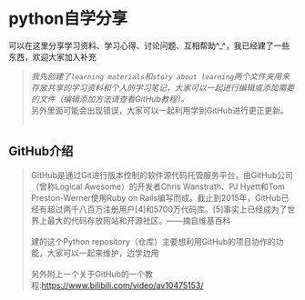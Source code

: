 # python自学分享
可以在这里分享学习资料、学习心得、讨论问题、互相帮助^_^，我已经建了一些东西，欢迎大家加入补充<br>
> *我先创建了`learning materials`和`story about learning`两个文件夹用来存放共享的学习资料和个人的学习笔记，大家可以一起进行编辑或添加需要的文件（编辑添加方法请查看GitHub教程）。*<br>
另外里面可能会出现错误，大家可以一起利用学到GitHub进行更正更新。<br><br>

## GitHub介绍
> GitHub是通过Git进行版本控制的软件源代码托管服务平台，由GitHub公司（曾称Logical Awesome）的开发者Chris Wanstrath、PJ Hyett和Tom Preston-Werner使用Ruby on Rails编写而成。截止到2015年，GitHub已经有超过两千八百万注册用户[4]和5700万代码库。[5]事实上已经成为了世界上最大的代码存放网站和开源社区。——摘自维基百科<br><br>
> 建的这个Python repository（仓库）主要想利用GitHub的项目协作的功能，大家可以一起来维护，边学边用<br><br>
> 另外附上一个关于GitHub的一个教程:https://www.bilibili.com/video/av10475153/
